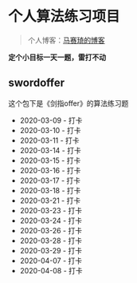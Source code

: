 # 个人算法练习项目

> 个人博客：[马赛琦的博客](https://www.masaiqi.com)

**定个小目标一天一题，雷打不动**

## swordoffer

这个包下是《剑指offer》的算法练习题

- 2020-03-09 - 打卡
- 2020-03-10 - 打卡
- 2020-03-11 - 打卡
- 2020-03-14 - 打卡
- 2020-03-15 - 打卡
- 2020-03-16 - 打卡
- 2020-03-17 - 打卡
- 2020-03-18 - 打卡
- 2020-03-21 - 打卡
- 2020-03-23 - 打卡
- 2020-03-24 - 打卡
- 2020-03-26 - 打卡
- 2020-03-28 - 打卡
- 2020-03-29 - 打卡
- 2020-04-07 - 打卡
- 2020-04-08 - 打卡